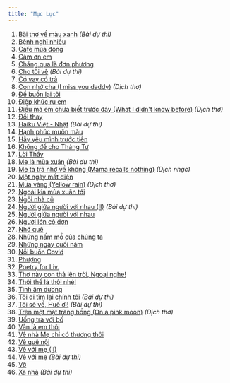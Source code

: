 ```yaml
---
title: "Mục Lục"
---
```

1. [Bài thơ về màu xanh](/posts/bai-tho-ve-mau-xanh) *(Bài dự thi)*
2. [Bệnh nghĩ nhiều](/posts/benh-nghi-nhieu)
3. [Cafe mùa đông](/posts/cafe-mua-dong)
4. [Cảm ơn em](/posts/cam-on-em)
5. [Chẳng qua là đơn phương](/posts/chang-qua-la-don-phuong)
6. [Cho tôi về](/posts/cho-toi-ve) *(Bài dự thi)*
7. [Có vay có trả](/posts/co-vay-co-tra)
8. [Con nhớ cha (I miss you daddy)](/posts/con-nho-cha) *(Dịch thơ)*
9. [Để buồn lại tôi](/posts/de-buon-lai-toi)
10. [Điệp khúc ru em](/posts/diep-khuc-ru-em)
11. [Điều mà em chưa biết trước đây (What I didn't know before)](/posts/dieu-ma-em-chua-biet-truoc-day) *(Dịch thơ)*
12. [Đổi thay](/posts/doi-thay)
13. [Haiku Việt - Nhật](/posts/haiku-viet-nhat) *(Bài dự thi)*
14. [Hạnh phúc muôn màu](/posts/hanh-phuc-muon-mau)
15. [Hãy yêu mình trước tiên](/posts/hay-yeu-minh-truoc-tien)
16. [Không đề cho Tháng Tư](/posts/khong-de-cho-thang-tu)
17. [Lời Thầy](/posts/loi-thay)
18. [Mẹ là mùa xuân](/posts/me-la-mua-xuan) *(Bài dự thi)*
19. [Mẹ ta trả nhớ về không (Mama recalls nothing)](/posts/me-ta-tra-nho-ve-khong) *(Dịch nhạc)*
20. [Một ngày mất điện](/posts/mot-ngay-mat-dien)
21. [Mưa vàng (Yellow rain)](/posts/mua-vang) *(Dịch thơ)*
22. [Ngoài kia mùa xuân tới](/posts/ngoai-kia-mua-xuan-toi)
23. [Ngôi nhà cũ](/posts/ngoi-nha-cu)
24. [Người giữa người với nhau (II)](/posts/nguoi-giua-nguoi-voi-nhau-2) *(Bài dự thi)*
25. [Người giữa người với nhau](/posts/nguoi-giua-nguoi-voi-nhau)
26. [Người lớn cô đơn](/posts/nguoi-lon-co-don)
27. [Nhớ quê](/posts/nho-que)
28. [Những nấm mồ của chúng ta](/posts/nhung-nam-mo-cua-chung-ta)
29. [Những ngày cuối năm](/posts/nhung-ngay-cuoi-nam)
30. [Nỗi buồn Covid](/posts/noi-buon-covid)
31. [Phượng](/posts/phuong)
32. [Poetry for Liv.](/posts/poetry-for-liv)
33. [Thơ này con thả lên trời, Ngoại nghe!](/posts/tho-nay-con-tha-len-troi-ngoai-nghe)
34. [Thôi thế là thôi nhé!](/posts/thoi-the-la-thoi-nhe)
35. [Tình âm dương](/posts/tinh-am-duong)
36. [Tôi đi tìm lại chính tôi](/posts/toi-di-tim-lai-chinh-toi) *(Bài dự thi)*
37. [Tôi sẽ về, Huế ơi!](/posts/toi-se-ve-hue-oi) *(Bài dự thi)*
38. [Trên một mặt trăng hồng (On a pink moon)](/posts/tren-mot-mat-trang-hong) *(Dịch thơ)*
39. [Uống trà với bố](/posts/uong-tra-voi-bo)
40. [Vẫn là em thôi](/posts/van-la-em-thoi)
41. [Về nhà Mẹ chỉ có thương thôi](/posts/ve-nha-me-chi-co-thuong-thoi)
42. [Về quê nội](/posts/ve-que-noi)
43. [Về với mẹ (II)](/posts/ve-voi-me-2)
44. [Về với mẹ](/posts/ve-voi-me) *(Bài dự thi)*
45. [Vỡ](/posts/vo)
46. [Xa nhà](/posts/xa-nha) *(Bài dự thi)*
